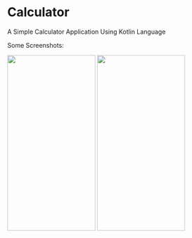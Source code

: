 # Calculator

A Simple Calculator Application Using Kotlin Language

Some Screenshots:

<img src=https://user-images.githubusercontent.com/98251168/150673050-fe5c0b39-f31b-41ff-92b2-c8fda2d71375.jpg width="200" height="400">                 <img src=https://user-images.githubusercontent.com/98251168/150673117-63605145-7349-47fe-8eb7-4f4a3458a78b.jpg width="200" height="400">
